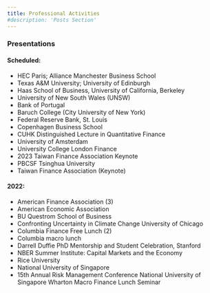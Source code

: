 ```yaml
---
title: Professional Activities
#description: 'Posts Section'
---
```

### Presentations
#### Scheduled: 
- HEC Paris; Alliance Manchester Business School
- Texas A&M University; University of Edinburgh
- Haas School of Business, University of California, Berkeley 
- University of New South Wales (UNSW)
- Bank of Portugal
- Baruch College (City University of New York)
- Federal Reserve Bank, St. Louis
- Copenhagen Business School
- CUHK Distinguished Lecture in Quantitative Finance
- University of Amsterdam 
- University College London Finance
- 2023 Taiwan Finance Association Keynote
- PBCSF Tsinghua University
- Taiwan Finance Association (Keynote) 
#### 2022:
- American Finance Association (3)
- American Economic Association 
- BU Questrom School of Business
- Confronting Uncertainty in Climate Change University of Chicago 
- Columbia Finance Free Lunch (2)
- Columbia macro lunch
- Darrell Duffie PhD Mentorship and Student Celebration, Stanford 
- NBER Summer Institute: Capital Markets and the Economy
- Rice University
- National University of Singapore
- 15th Annual Risk Management Conference National University of Singapore Wharton Macro Finance Lunch Seminar 
